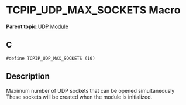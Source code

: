 # TCPIP\_UDP\_MAX\_SOCKETS Macro

**Parent topic:**[UDP Module](GUID-D2D8E9C8-0778-41E2-8F0B-194954B92250.md)

## C

```
#define TCPIP_UDP_MAX_SOCKETS (10) 
```

## Description

Maximum number of UDP sockets that can be opened simultaneously These sockets will be created when the module is initialized.

